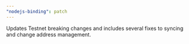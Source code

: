 ```yaml
---
"nodejs-binding": patch
---
```


Updates Testnet breaking changes and includes several fixes to syncing and change address management.
